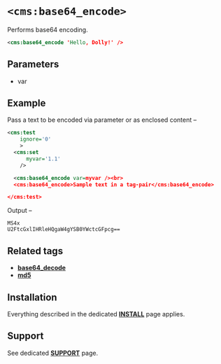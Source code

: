 # `<cms:base64_encode>`

Performs base64 encoding.

```xml
<cms:base64_encode 'Hello, Dolly!' />
```

## Parameters

* var

## Example

Pass a text to be encoded via parameter or as enclosed content –

```xml
<cms:test
    ignore='0'
    >
  <cms:set
      myvar='1.1'
    />

  <cms:base64_encode var=myvar /><br>
  <cms:base64_encode>Sample text in a tag-pair</cms:base64_encode>

</cms:test>
```

Output –

```
MS4x
U2FtcGxlIHRleHQgaW4gYSB0YWctcGFpcg==
```

## Related tags

* [**base64_decode**](../base64_decode)
* [**md5**](../md5)

## Installation

Everything described in the dedicated [**INSTALL**](/INSTALL.md) page applies.

## Support

See dedicated [**SUPPORT**](/SUPPORT.md) page.
